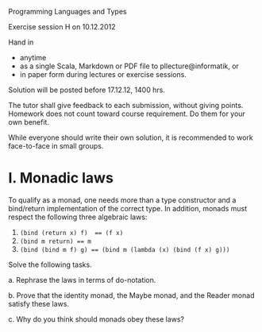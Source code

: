 Programming Languages and Types

Exercise session H on 10.12.2012

Hand in

- anytime
- as a single Scala, Markdown or PDF file to pllecture@informatik, or
- in paper form during lectures or exercise sessions.

Solution will be posted before 17.12.12, 1400 hrs.

The tutor shall give feedback to each submission, without giving
points. Homework does not count toward course requirement. Do them for
your own benefit.

While everyone should write their own solution, it is recommended to
work face-to-face in small groups.


I. Monadic laws
===============

To qualify as a monad, one needs more than a type constructor and a
bind/return implementation of the correct type. In addition, monads
must respect the following three algebraic laws:

1. `(bind (return x) f)  == (f x)`
2. `(bind m return) == m`
3. `(bind (bind m f) g) == (bind m (lambda (x) (bind (f x) g)))`

Solve the following tasks.

a. Rephrase the laws in terms of do-notation.

b. Prove that the identity monad, the Maybe monad, and the Reader
   monad satisfy these laws.

c. Why do you think should monads obey these laws?

